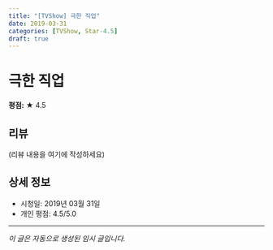 ```yaml
---
title: "[TVShow] 극한 직업"
date: 2019-03-31
categories: [TVShow, Star-4.5]
draft: true
---
```


# 극한 직업

**평점:** ★ 4.5

## 리뷰

(리뷰 내용을 여기에 작성하세요)

## 상세 정보

- 시청일: 2019년 03월 31일
- 개인 평점: 4.5/5.0

---

*이 글은 자동으로 생성된 임시 글입니다.*
